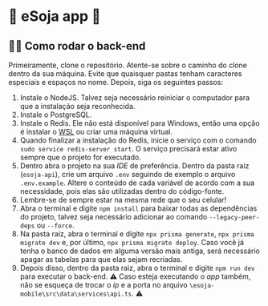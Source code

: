 # :vibration_mode: eSoja app :seedling:
## :running_woman: Como rodar o back-end

Primeiramente, clone o repositório. Atente-se sobre o caminho do clone dentro da sua máquina. Evite que quaisquer pastas tenham caracteres especiais e espaços no nome. Depois, siga os seguintes passos:

1. Instale o NodeJS. Talvez seja necessário reiniciar o computador para que a instalação seja reconhecida.
2. Instale o PostgreSQL.
3. Instale o Redis. Ele não está disponível para Windows, então uma opção é instalar o [WSL](https://docs.microsoft.com/en-us/windows/wsl/install) ou criar uma máquina virtual.
4. Quando finalizar a instalação do Redis, inicie o serviço com o comando `sudo service redis-server start`. O serviço precisará estar ativo sempre que o projeto for executado.
5. Dentro abra o projeto na sua *IDE* de preferência. Dentro da pasta raiz (`esoja-api`), crie um arquivo `.env` seguindo de exemplo o arquivo `.env.example`. Altere o conteúdo de cada variável de acordo com a sua necessidade, pois elas são utilizadas dentro do código-fonte.
6. Lembre-se de sempre estar na mesma rede que o seu celular!
7. Abra o terminal e digite `npm install` para baixar todas as dependências do projeto, talvez seja necessário adicionar ao comando `--legacy-peer-deps` ou `--force`.
8. Na pasta raiz, abra o terminal e digite `npx prisma generate`, `npx prisma migrate dev` e, por último, `npx prisma migrate deploy`. Caso você já tenha o banco de dados em alguma versão mais antiga, será necessário apagar as tabelas para que elas sejam recriadas.
9. Depois disso, dentro da pasta raiz, abra o terminal e digite `npm run dev` para executar o back-end. :warning: Caso esteja executando o *app* também, não se esqueça de trocar o *ip* e a porta no arquivo `\esoja-mobile\src\data\services\api.ts`. :warning:
